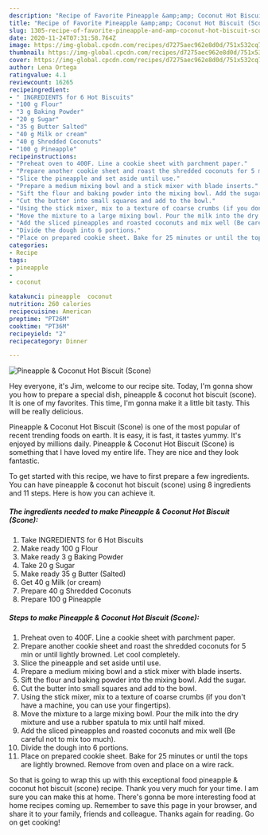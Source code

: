 ```yaml
---
description: "Recipe of Favorite Pineapple &amp;amp; Coconut Hot Biscuit (Scone)"
title: "Recipe of Favorite Pineapple &amp;amp; Coconut Hot Biscuit (Scone)"
slug: 1305-recipe-of-favorite-pineapple-and-amp-coconut-hot-biscuit-scone
date: 2020-11-24T07:31:58.764Z
image: https://img-global.cpcdn.com/recipes/d7275aec962e8d0d/751x532cq70/pineapple-coconut-hot-biscuit-scone-recipe-main-photo.jpg
thumbnail: https://img-global.cpcdn.com/recipes/d7275aec962e8d0d/751x532cq70/pineapple-coconut-hot-biscuit-scone-recipe-main-photo.jpg
cover: https://img-global.cpcdn.com/recipes/d7275aec962e8d0d/751x532cq70/pineapple-coconut-hot-biscuit-scone-recipe-main-photo.jpg
author: Lena Ortega
ratingvalue: 4.1
reviewcount: 16265
recipeingredient:
- " INGREDIENTS for 6 Hot Biscuits"
- "100 g Flour"
- "3 g Baking Powder"
- "20 g Sugar"
- "35 g Butter Salted"
- "40 g Milk or cream"
- "40 g Shredded Coconuts"
- "100 g Pineapple"
recipeinstructions:
- "Preheat oven to 400F. Line a cookie sheet with parchment paper."
- "Prepare another cookie sheet and roast the shredded coconuts for 5 min or until lightly browned. Let cool completely."
- "Slice the pineapple and set aside until use."
- "Prepare a medium mixing bowl and a stick mixer with blade inserts."
- "Sift the flour and baking powder into the mixing bowl. Add the sugar."
- "Cut the butter into small squares and add to the bowl."
- "Using the stick mixer, mix to a texture of coarse crumbs (if you don&#39;t have a machine, you can use your fingertips)."
- "Move the mixture to a large mixing bowl. Pour the milk into the dry mixture and use a rubber spatula to mix until half mixed."
- "Add the sliced pineapples and roasted coconuts and mix well (Be careful not to mix too much)."
- "Divide the dough into 6 portions."
- "Place on prepared cookie sheet. Bake for 25 minutes or until the tops are lightly browned. Remove from oven and place on a wire rack."
categories:
- Recipe
tags:
- pineapple
- 
- coconut

katakunci: pineapple  coconut 
nutrition: 260 calories
recipecuisine: American
preptime: "PT26M"
cooktime: "PT36M"
recipeyield: "2"
recipecategory: Dinner

---
```



![Pineapple &amp; Coconut Hot Biscuit (Scone)](https://img-global.cpcdn.com/recipes/d7275aec962e8d0d/751x532cq70/pineapple-coconut-hot-biscuit-scone-recipe-main-photo.jpg)

Hey everyone, it's Jim, welcome to our recipe site. Today, I'm gonna show you how to prepare a special dish, pineapple &amp; coconut hot biscuit (scone). It is one of my favorites. This time, I'm gonna make it a little bit tasty. This will be really delicious.



Pineapple &amp; Coconut Hot Biscuit (Scone) is one of the most popular of recent trending foods on earth. It is easy, it is fast, it tastes yummy. It's enjoyed by millions daily. Pineapple &amp; Coconut Hot Biscuit (Scone) is something that I have loved my entire life. They are nice and they look fantastic.


To get started with this recipe, we have to first prepare a few ingredients. You can have pineapple &amp; coconut hot biscuit (scone) using 8 ingredients and 11 steps. Here is how you can achieve it.

<!--inarticleads1-->

##### The ingredients needed to make Pineapple &amp; Coconut Hot Biscuit (Scone):

1. Take  INGREDIENTS for 6 Hot Biscuits
1. Make ready 100 g Flour
1. Make ready 3 g Baking Powder
1. Take 20 g Sugar
1. Make ready 35 g Butter (Salted)
1. Get 40 g Milk (or cream)
1. Prepare 40 g Shredded Coconuts
1. Prepare 100 g Pineapple




<!--inarticleads2-->

##### Steps to make Pineapple &amp; Coconut Hot Biscuit (Scone):

1. Preheat oven to 400F. Line a cookie sheet with parchment paper.
1. Prepare another cookie sheet and roast the shredded coconuts for 5 min or until lightly browned. Let cool completely.
1. Slice the pineapple and set aside until use.
1. Prepare a medium mixing bowl and a stick mixer with blade inserts.
1. Sift the flour and baking powder into the mixing bowl. Add the sugar.
1. Cut the butter into small squares and add to the bowl.
1. Using the stick mixer, mix to a texture of coarse crumbs (if you don&#39;t have a machine, you can use your fingertips).
1. Move the mixture to a large mixing bowl. Pour the milk into the dry mixture and use a rubber spatula to mix until half mixed.
1. Add the sliced pineapples and roasted coconuts and mix well (Be careful not to mix too much).
1. Divide the dough into 6 portions.
1. Place on prepared cookie sheet. Bake for 25 minutes or until the tops are lightly browned. Remove from oven and place on a wire rack.




So that is going to wrap this up with this exceptional food pineapple &amp; coconut hot biscuit (scone) recipe. Thank you very much for your time. I am sure you can make this at home. There's gonna be more interesting food at home recipes coming up. Remember to save this page in your browser, and share it to your family, friends and colleague. Thanks again for reading. Go on get cooking!
